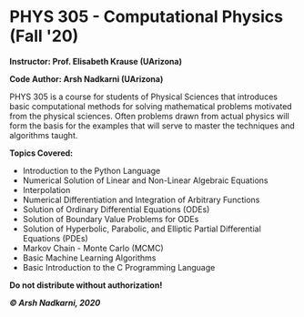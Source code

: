 # PHYS 305 - Computational Physics (Fall '20)

**Instructor: Prof. Elisabeth Krause (UArizona)** 

**Code Author: Arsh Nadkarni (UArizona)**

PHYS 305 is a course for students of Physical Sciences that introduces basic computational methods for solving mathematical problems motivated from the physical sciences. Often problems drawn from actual physics will form the basis for the examples that will serve to master the techniques and algorithms taught.

**Topics Covered:**
* Introduction to the Python Language
* Numerical Solution of Linear and Non-Linear Algebraic Equations
* Interpolation
* Numerical Differentiation and Integration of Arbitrary Functions
* Solution of Ordinary Differential Equations (ODEs)
* Solution of Boundary Value Problems for ODEs
* Solution of Hyperbolic, Parabolic, and Elliptic Partial Differential Equations (PDEs)
* Markov Chain - Monte Carlo (MCMC)
* Basic Machine Learning Algorithms   
* Basic Introduction to the C Programming Language

**Do not distribute without authorization!**

***© Arsh Nadkarni, 2020***

